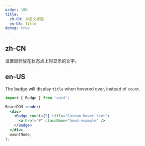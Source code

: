 ```yaml
---
order: 100
title:
  zh-CN: 自定义标题
  en-US: Title
debug: true
---
```


## zh-CN

设置鼠标放在状态点上时显示的文字。

## en-US

The badge will display `title` when hovered over, instead of `count`.

```jsx
import { Badge } from 'antd';

ReactDOM.render(
  <div>
    <Badge count={5} title="Custom hover text">
      <a href="#" className="head-example" />
    </Badge>
  </div>,
  mountNode,
);
```

<style>
.ant-badge:not(.ant-badge-not-a-wrapper) {
  margin-right: 20px;
}
.head-example {
  width: 42px;
  height: 42px;
  border-radius: 4px;
  background: var(--disabledColor, #eee);
  display: inline-block;
}
</style>
